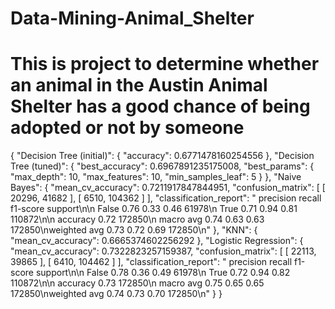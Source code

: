 # Data-Mining-Animal_Shelter
# This is project to determine whether an animal in the Austin Animal Shelter has a good chance of being adopted or not by someone

{
    "Decision Tree (initial)": {
        "accuracy": 0.6771478160254556
    },
    "Decision Tree (tuned)": {
        "best_accuracy": 0.6967891235175008,
        "best_params": {
            "max_depth": 10,
            "max_features": 10,
            "min_samples_leaf": 5
        }
    },
    "Naive Bayes": {
        "mean_cv_accuracy": 0.7211917847844951,
        "confusion_matrix": [
            [
                20296,
                41682
            ],
            [
                6510,
                104362
            ]
        ],
        "classification_report": "              precision    recall  f1-score   support\n\n       False       0.76      0.33      0.46     61978\n        True       0.71      0.94      0.81    110872\n\n    accuracy                           0.72    172850\n   macro avg       0.74      0.63      0.63    172850\nweighted avg       0.73      0.72      0.69    172850\n"
    },
    "KNN": {
        "mean_cv_accuracy": 0.6665374602256292
    },
    "Logistic Regression": {
        "mean_cv_accuracy": 0.7322823257159387,
        "confusion_matrix": [
            [
                22113,
                39865
            ],
            [
                6410,
                104462
            ]
        ],
        "classification_report": "              precision    recall  f1-score   support\n\n       False       0.78      0.36      0.49     61978\n        True       0.72      0.94      0.82    110872\n\n    accuracy                           0.73    172850\n   macro avg       0.75      0.65      0.65    172850\nweighted avg       0.74      0.73      0.70    172850\n"
    }
}
